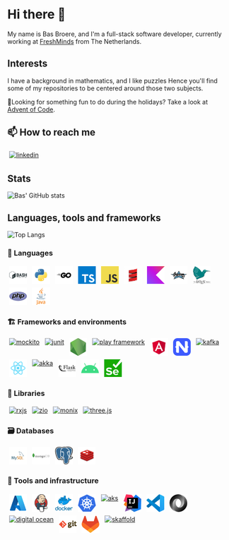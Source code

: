 # Hi there 👋

My name is Bas Broere, and I'm a full-stack software developer, currently working
at [FreshMinds](https://www.fresh-minds.nl/) from The Netherlands.

## Interests
I have a background in mathematics, and I like puzzles
Hence you'll find some of my repositories to be centered around those two subjects.

🎄Looking for something fun to do during the holidays? Take a look at [Advent of Code](https://adventofcode.com/).

## 📫 How to reach me

<p>
<a href="https://www.linkedin.com/in/bas-broere/"><img alt="linkedin" src="https://content.linkedin.com/content/dam/me/business/en-us/amp/brand-site/v2/bg/LI-Bug.svg.original.svg" height="40" style="vertical-align:top; margin:4px"></a>
</p>

## Stats

![Bas' GitHub stats](https://github-readme-stats.vercel.app/api?username=yomantica&show_icons=true&theme=shades-of-purple)

## Languages, tools and frameworks

![Top Langs](https://github-readme-stats.vercel.app/api/top-langs/?username=yomantica&theme=shades-of-purple)

### 💬 Languages
<p>
<a href="https://github.com/topics/bash"><img alt="bash" src="https://raw.githubusercontent.com/github/explore/80688e429a7d4ef2fca1e82350fe8e3517d3494d/topics/bash/bash.png" height="40" style="vertical-align:top; margin:4px"></a>
<a href="https://github.com/topics/python"><img alt="python" src="https://raw.githubusercontent.com/github/explore/80688e429a7d4ef2fca1e82350fe8e3517d3494d/topics/python/python.png" height="40" style="vertical-align:top; margin:4px"></a>
<a href="https://github.com/topics/go"><img alt="go" src="https://raw.githubusercontent.com/github/explore/80688e429a7d4ef2fca1e82350fe8e3517d3494d/topics/go/go.png" height="40" style="vertical-align:top; margin:4px"></a>
<a href="https://github.com/topics/typescript"><img alt="typescript" src="https://raw.githubusercontent.com/github/explore/80688e429a7d4ef2fca1e82350fe8e3517d3494d/topics/typescript/typescript.png" height="40" style="vertical-align:top; margin:4px"></a>
<a href="https://github.com/topics/javascript"><img alt="javascript" src="https://raw.githubusercontent.com/github/explore/80688e429a7d4ef2fca1e82350fe8e3517d3494d/topics/javascript/javascript.png" height="40" style="vertical-align:top; margin:4px"></a>
<a href="https://github.com/topics/scala"><img alt="scala" src="https://raw.githubusercontent.com/github/explore/80688e429a7d4ef2fca1e82350fe8e3517d3494d/topics/scala/scala.png" height="40" style="vertical-align:top; margin:4px"></a>
<a href="https://github.com/topics/kotlin"><img alt="kotlin" src="https://raw.githubusercontent.com/github/explore/80688e429a7d4ef2fca1e82350fe8e3517d3494d/topics/kotlin/kotlin.png" height="40" style="vertical-align:top; margin:4px"></a>
<a href="https://github.com/topics/groovy"><img alt="groovy" src="https://raw.githubusercontent.com/github/explore/b15b6cf1726418913aafbf337a749dded180279d/topics/groovy/groovy.png" height="40" style="vertical-align:top; margin:4px"></a>
<a href="https://github.com/topics/latex"><img alt="latex" src="https://raw.githubusercontent.com/github/explore/80688e429a7d4ef2fca1e82350fe8e3517d3494d/topics/latex/latex.png" height="40" style="vertical-align:top; margin:4px"></a>
<a href="https://github.com/topics/php"><img alt="php" src="https://raw.githubusercontent.com/github/explore/80688e429a7d4ef2fca1e82350fe8e3517d3494d/topics/php/php.png" height="40" style="vertical-align:top; margin:4px"></a>
<a href="https://github.com/topics/java"><img alt="java" src="https://raw.githubusercontent.com/github/explore/80688e429a7d4ef2fca1e82350fe8e3517d3494d/topics/java/java.png" height="40" style="vertical-align:top; margin:4px"></a>
</p>

### 🏗️ Frameworks and environments
<p>
<a href="https://github.com/topics/mockito"><img alt="mockito" src="https://avatars.githubusercontent.com/u/2054056?s=200&v=4" height="40" style="vertical-align:top; margin:4px"></a>
<a href="https://github.com/topics/junit"><img alt="junit" src="https://avatars.githubusercontent.com/u/874086?s=200&v=4" height="40" style="vertical-align:top; margin:4px"></a>
<a href="https://github.com/topics/nodejs"><img alt="nodejs" src="https://raw.githubusercontent.com/github/explore/80688e429a7d4ef2fca1e82350fe8e3517d3494d/topics/nodejs/nodejs.png" height="40" style="vertical-align:top; margin:4px"></a>
<a href="https://github.com/playframework/playframework"><img alt="play framework" src="https://avatars.githubusercontent.com/u/319107?s=200&v=4" height="40" style="vertical-align:top; margin:4px"></a>
<a href="https://github.com/topics/angular"><img alt="angular" src="https://raw.githubusercontent.com/github/explore/80688e429a7d4ef2fca1e82350fe8e3517d3494d/topics/angular/angular.png" height="40" style="vertical-align:top; margin:4px"></a>
<a href="https://github.com/topics/nativescript"><img alt="nativescript" src="https://raw.githubusercontent.com/github/explore/80688e429a7d4ef2fca1e82350fe8e3517d3494d/topics/nativescript/nativescript.png" height="40" style="vertical-align:top; margin:4px"></a>
<a href="https://github.com/apache/kafka"><img alt="kafka" src="https://upload.wikimedia.org/wikipedia/commons/thumb/0/05/Apache_kafka.svg/308px-Apache_kafka.svg.png" height="40" style="vertical-align:top; margin:4px"></a>
<a href="https://github.com/topics/react"><img alt="react" src="https://raw.githubusercontent.com/github/explore/80688e429a7d4ef2fca1e82350fe8e3517d3494d/topics/react/react.png" height="40" style="vertical-align:top; margin:4px"></a>
<a href="https://github.com/akka"><img alt="akka" src="https://avatars.githubusercontent.com/u/1496237?s=200&v=4" height="40" style="vertical-align:top; margin:4px"></a>
<a href="https://github.com/topics/flask"><img alt="flask" src="https://raw.githubusercontent.com/github/explore/80688e429a7d4ef2fca1e82350fe8e3517d3494d/topics/flask/flask.png" height="40" style="vertical-align:top; margin:4px"></a>
<a href="https://github.com/topics/android"><img alt="android" src="https://raw.githubusercontent.com/github/explore/80688e429a7d4ef2fca1e82350fe8e3517d3494d/topics/android/android.png" height="40" style="vertical-align:top; margin:4px"></a>
<a href="https://github.com/topics/selenium"><img alt="selenium" src="https://raw.githubusercontent.com/github/explore/6c7084bb772f6fabaae377f5ae4a607594234ee6/topics/selenium/selenium.png" height="40" style="vertical-align:top; margin:4px"></a>
</p>

### 📖 Libraries
<p>
<a href="https://github.com/ReactiveX/rxjs"><img alt="rxjs" src="https://avatars.githubusercontent.com/u/6407041?s=200&v=4" height="40" style="vertical-align:top; margin:4px"></a>
<a href="https://github.com/zio/zio"><img alt="zio" src="https://avatars.githubusercontent.com/u/49655448?s=200&v=4" height="40" style="vertical-align:top; margin:4px"></a>
<a href="https://github.com/monix/monix"><img alt="monix" src="https://avatars.githubusercontent.com/u/16490874?s=200&v=4" height="40" style="vertical-align:top; margin:4px"></a>
<a href="https://github.com/mrdoob/three.js"><img alt="three.js" src="https://upload.wikimedia.org/wikipedia/commons/thumb/3/3f/Three.js_Icon.svg/1024px-Three.js_Icon.svg.png" height="40" style="vertical-align:top; margin:4px"></a>
</p>

### 🗃️ Databases
<p>
<a href="https://github.com/topics/mysql"><img alt="mysql" src="https://raw.githubusercontent.com/github/explore/80688e429a7d4ef2fca1e82350fe8e3517d3494d/topics/mysql/mysql.png" height="40" style="vertical-align:top; margin:4px"></a>
<a href="https://github.com/topics/mongodb"><img alt="mongodb" src="https://raw.githubusercontent.com/github/explore/80688e429a7d4ef2fca1e82350fe8e3517d3494d/topics/mongodb/mongodb.png" height="40" style="vertical-align:top; margin:4px"></a>
<a href="https://github.com/topics/postgres"><img alt="postgres" src="https://raw.githubusercontent.com/github/explore/80688e429a7d4ef2fca1e82350fe8e3517d3494d/topics/postgresql/postgresql.png" height="40" style="vertical-align:top; margin:4px"></a>
<a href="https://github.com/topics/redis"><img alt="redis" src="https://raw.githubusercontent.com/github/explore/80688e429a7d4ef2fca1e82350fe8e3517d3494d/topics/redis/redis.png" height="40" style="vertical-align:top; margin:4px"></a>
</p>

### 🧰 Tools and infrastructure
<p>
<a href="https://github.com/topics/azure"><img alt="azure" src="https://raw.githubusercontent.com/github/explore/80688e429a7d4ef2fca1e82350fe8e3517d3494d/topics/azure/azure.png" height="40" style="vertical-align:top; margin:4px"></a>
<a href="https://github.com/topics/jenkins"><img alt="jenkins" src="https://raw.githubusercontent.com/github/explore/4546263bd5739353083c33dada43f8f31e7d1fd6/topics/jenkins/jenkins.png" height="40" style="vertical-align:top; margin:4px"></a>
<a href="https://github.com/topics/docker"><img alt="docker" src="https://raw.githubusercontent.com/github/explore/80688e429a7d4ef2fca1e82350fe8e3517d3494d/topics/docker/docker.png" height="40" style="vertical-align:top; margin:4px"></a>
<a href="https://github.com/topics/kubernetes"><img alt="kubernetes" src="https://raw.githubusercontent.com/github/explore/80688e429a7d4ef2fca1e82350fe8e3517d3494d/topics/kubernetes/kubernetes.png" height="40" style="vertical-align:top; margin:4px"></a>
<a href="https://github.com/topics/aks"><img alt="aks" src="https://user-images.githubusercontent.com/62383372/171868107-f31270ea-c2c0-4a97-abcb-561b75cee968.png" height="40" style="vertical-align:top; margin:4px"></a> 
<a href="https://github.com/topics/intellij"><img alt="intellij" src="https://raw.githubusercontent.com/github/explore/caa262eeb858e81282d6f651d6eef1f8730b54ba/topics/intellij-idea/intellij-idea.png" height="40" style="vertical-align:top; margin:4px"></a>
<a href="https://github.com/topics/vscode"><img alt="vscode" src="https://raw.githubusercontent.com/github/explore/bbd48b997e8d0bef63f676eca4da5e1f76487b56/topics/visual-studio-code/visual-studio-code.png" height="40" style="vertical-align:top; margin:4px"></a>
<a href="https://github.com/topics/json"><img alt="json" src="https://raw.githubusercontent.com/github/explore/80688e429a7d4ef2fca1e82350fe8e3517d3494d/topics/json/json.png" height="40" style="vertical-align:top; margin:4px"></a>
<a href="https://www.digitalocean.com/"><img alt="digital ocean" src="https://upload.wikimedia.org/wikipedia/commons/thumb/f/ff/DigitalOcean_logo.svg/1024px-DigitalOcean_logo.svg.png" height="40" style="vertical-align:top; margin:4px"></a>
<a href="https://github.com/topics/git"><img alt="git" src="https://raw.githubusercontent.com/github/explore/80688e429a7d4ef2fca1e82350fe8e3517d3494d/topics/git/git.png" height="40" style="vertical-align:top; margin:4px"></a>
<a href="https://github.com/topics/gitlab"><img alt="gitlab" src="https://raw.githubusercontent.com/github/explore/3f5c1e7d83bce81b0872ac88d46532515bdc88ef/topics/gitlab/gitlab.png" height="40" style="vertical-align:top; margin:4px"></a>
<a href="https://skaffold.dev/"><img alt="skaffold" src="https://skaffold.dev/images/skaffold-logo-white.png" height="40" style="vertical-align:top; margin:4px"></a>
</p>
